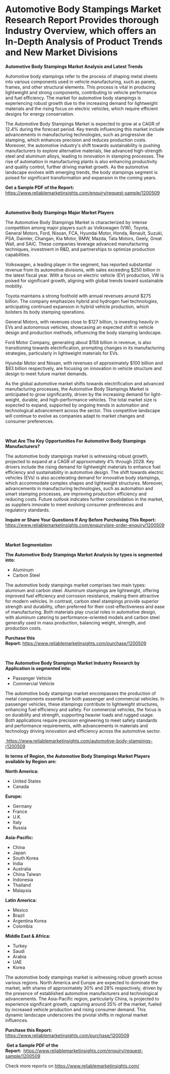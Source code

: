 <p><h1>Automotive Body Stampings Market Research Report Provides thorough Industry Overview, which offers an In-Depth Analysis of Product Trends and New Market Divisions</h1></p><p><strong>Automotive Body Stampings Market Analysis and Latest Trends</strong></p>
<p><p>Automotive body stampings refer to the process of shaping metal sheets into various components used in vehicle manufacturing, such as panels, frames, and other structural elements. This process is vital in producing lightweight and strong components, contributing to vehicle performance and fuel efficiency. The market for automotive body stampings is experiencing robust growth due to the increasing demand for lightweight materials and the rising focus on electric vehicles, which require efficient designs for energy conservation.</p><p>The Automotive Body Stampings Market is expected to grow at a CAGR of 12.4% during the forecast period. Key trends influencing this market include advancements in manufacturing technologies, such as progressive die stamping, which enhances precision and reduces production costs. Moreover, the automotive industry's shift towards sustainability is pushing manufacturers to explore alternative materials, like advanced high-strength steel and aluminum alloys, leading to innovation in stamping processes. The rise of automation in manufacturing plants is also enhancing productivity and quality control, further driving market growth. As the automotive landscape evolves with emerging trends, the body stampings segment is poised for significant transformation and expansion in the coming years.</p></p>
<p><strong>Get a Sample PDF of the Report:&nbsp;</strong> <a href="https://www.reliablemarketinsights.com/enquiry/request-sample/1200509?utm_campaign=3295&utm_medium=2&utm_source=Github&utm_content=ia&utm_term=22032025&utm_id=automotive-body-stampings">https://www.reliablemarketinsights.com/enquiry/request-sample/1200509</a></p>
<p>&nbsp;</p>
<p><strong>Automotive Body Stampings Major Market Players</strong></p>
<p><p>The Automotive Body Stampings Market is characterized by intense competition among major players such as Volkswagen (VW), Toyota, General Motors, Ford, Nissan, FCA, Hyundai Motor, Honda, Renault, Suzuki, PSA, Daimler, Changan, Kia Motor, BMW, Mazda, Tata Motors, Geely, Great Wall, and SAIC. These companies leverage advanced manufacturing techniques, investment in R&D, and partnerships to optimize production capabilities.</p><p>Volkswagen, a leading player in the segment, has reported substantial revenue from its automotive divisions, with sales exceeding $250 billion in the latest fiscal year. With a focus on electric vehicle (EV) production, VW is poised for significant growth, aligning with global trends toward sustainable mobility.</p><p>Toyota maintains a strong foothold with annual revenues around $275 billion. The company emphasizes hybrid and hydrogen fuel technologies, anticipating continued expansion in hybrid vehicle production, which bolsters its body stamping operations.</p><p>General Motors, with revenues close to $127 billion, is investing heavily in EVs and autonomous vehicles, showcasing an expected shift in vehicle design and production methods, influencing the body stamping landscape.</p><p>Ford Motor Company, generating about $158 billion in revenue, is also transitioning towards electrification, prompting changes in its manufacturing strategies, particularly in lightweight materials for EVs.</p><p>Hyundai Motor and Nissan, with revenues of approximately $100 billion and $83 billion respectively, are focusing on innovation in vehicle structure and design to meet future market demands.</p><p>As the global automotive market shifts towards electrification and advanced manufacturing processes, the Automotive Body Stampings Market is anticipated to grow significantly, driven by the increasing demand for light-weight, durable, and high-performance vehicles. The total market size is expected to expand, supported by ongoing trends in automation and technological advancement across the sector. This competitive landscape will continue to evolve as companies adapt to market changes and consumer preferences.</p></p>
<p>&nbsp;</p>
<p><strong>What Are The Key Opportunities For Automotive Body Stampings Manufacturers?</strong></p>
<p><p>The automotive body stampings market is witnessing robust growth, projected to expand at a CAGR of approximately 4% through 2028. Key drivers include the rising demand for lightweight materials to enhance fuel efficiency and sustainability in automotive design. The shift towards electric vehicles (EVs) is also accelerating demand for innovative body stampings, which accommodate complex shapes and lightweight structures. Moreover, advancements in manufacturing technologies, such as automation and smart stamping processes, are improving production efficiency and reducing costs. Future outlook indicates further consolidation in the market, as suppliers innovate to meet evolving consumer preferences and regulatory standards.</p></p>
<p><strong>Inquire or Share Your Questions If Any Before Purchasing This Report:</strong> <a href="https://www.reliablemarketinsights.com/enquiry/pre-order-enquiry/1200509?utm_campaign=3295&utm_medium=2&utm_source=Github&utm_content=ia&utm_term=22032025&utm_id=automotive-body-stampings">https://www.reliablemarketinsights.com/enquiry/pre-order-enquiry/1200509</a></p>
<p>&nbsp;</p>
<p><strong>Market Segmentation</strong></p>
<p><strong>The Automotive Body Stampings Market Analysis by types is segmented into:</strong></p>
<p><ul><li>Aluminum</li><li>Carbon Steel</li></ul></p>
<p><p>The automotive body stampings market comprises two main types: aluminum and carbon steel. Aluminum stampings are lightweight, offering improved fuel efficiency and corrosion resistance, making them attractive for modern vehicles. In contrast, carbon steel stampings provide superior strength and durability, often preferred for their cost-effectiveness and ease of manufacturing. Both materials play crucial roles in automotive design, with aluminum catering to performance-oriented models and carbon steel generally used in mass production, balancing weight, strength, and production costs.</p></p>
<p><strong>Purchase this Report:&nbsp;</strong><a href="https://www.reliablemarketinsights.com/purchase/1200509?utm_campaign=3295&utm_medium=2&utm_source=Github&utm_content=ia&utm_term=22032025&utm_id=automotive-body-stampings">https://www.reliablemarketinsights.com/purchase/1200509</a></p>
<p>&nbsp;</p>
<p><strong>The Automotive Body Stampings Market Industry Research by Application is segmented into:</strong></p>
<p><ul><li>Passenger Vehicle</li><li>Commercial Vehicle</li></ul></p>
<p><p>The automotive body stampings market encompasses the production of metal components essential for both passenger and commercial vehicles. In passenger vehicles, these stampings contribute to lightweight structures, enhancing fuel efficiency and safety. For commercial vehicles, the focus is on durability and strength, supporting heavier loads and rugged usage. Both applications require precision engineering to meet safety standards and performance requirements, with advancements in materials and technology driving innovation and efficiency across the automotive sector.</p></p>
<p><a href="https://www.reliablemarketinsights.com/automotive-body-stampings-r1200509?utm_campaign=3295&utm_medium=2&utm_source=Github&utm_content=ia&utm_term=22032025&utm_id=automotive-body-stampings">&nbsp;https://www.reliablemarketinsights.com/automotive-body-stampings-r1200509</a></p>
<p><strong>In terms of Region, the Automotive Body Stampings Market Players available by Region are:</strong></p>
<p>
    <p> <strong> North America: </strong>
        <ul>
            <li>United States</li>
            <li>Canada</li>
        </ul>
        </p> 
    <p> <strong> Europe: </strong>
        <ul>
            <li>Germany</li>
            <li>France</li>
            <li>U.K.</li>
            <li>Italy</li>
            <li>Russia</li>
        </ul>
        </p> 
    <p> <strong> Asia-Pacific: </strong>
        <ul>
            <li>China</li>
            <li>Japan</li>
            <li>South Korea</li>
            <li>India</li>
            <li>Australia</li>
            <li>China Taiwan</li>
            <li>Indonesia</li>
            <li>Thailand</li>
            <li>Malaysia</li>
        </ul>
        </p> 
    <p> <strong> Latin America: </strong>
        <ul>
            <li>Mexico</li>
            <li>Brazil</li>
            <li>Argentina Korea</li>
            <li>Colombia</li>
        </ul>
        </p> 
    <p> <strong> Middle East & Africa: </strong>
        <ul>
            <li>Turkey</li>
            <li>Saudi</li>
            <li>Arabia</li>
            <li>UAE</li>
            <li>Korea</li>
        </ul>
    </p>
    </p>
<p><p>The automotive body stampings market is witnessing robust growth across various regions. North America and Europe are expected to dominate the market, with shares of approximately 30% and 28% respectively, driven by the presence of established automotive manufacturers and technological advancements. The Asia-Pacific region, particularly China, is projected to experience significant growth, capturing around 35% of the market, fueled by increased vehicle production and rising consumer demand. This dynamic landscape underscores the pivotal shifts in regional market influences.</p></p>
<p><strong>Purchase this Report: </strong><a href="https://www.reliablemarketinsights.com/purchase/1200509?utm_campaign=3295&utm_medium=2&utm_source=Github&utm_content=ia&utm_term=22032025&utm_id=automotive-body-stampings">https://www.reliablemarketinsights.com/purchase/1200509</a></p>
<p>&nbsp;<strong>Get a Sample PDF of the Report:&nbsp;&nbsp;</strong><a href="https://www.reliablemarketinsights.com/enquiry/request-sample/1200509?utm_campaign=3295&utm_medium=2&utm_source=Github&utm_content=ia&utm_term=22032025&utm_id=automotive-body-stampings">https://www.reliablemarketinsights.com/enquiry/request-sample/1200509</a></p>
<p><strong></strong></p>
<p>Check more reports on <a href="https://www.reliablemarketinsights.com/?utm_campaign=3295&utm_medium=2&utm_source=Github&utm_content=ia&utm_term=22032025&utm_id=automotive-body-stampings">https://www.reliablemarketinsights.com/</a></p>